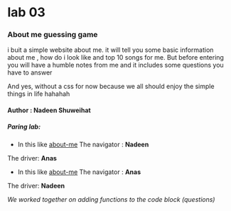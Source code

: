 # lab 03

### About me guessing game

i buit a simple website about me. it will tell you some basic information about me , how do i look like and top 10 songs for me. But before entering you will have a humble notes from me and it includes some questions you have to answer 

And yes, without a css for now because we all should enjoy the simple things in life hahahah

#### Author : Nadeen Shuweihat


##### Paring lab:

- In this like [about-me](https://github.com/Nadeen-Shuweihat/about-me/pull/1) 
The navigator : **Nadeen**

The driver: **Anas**



- In this like [about-me](https://github.com/AnasAlRamahi/About-us/pull/1) 
The navigator : **Anas**

The driver: **Nadeen**


*We worked together on adding functions to the code block (questions)*
